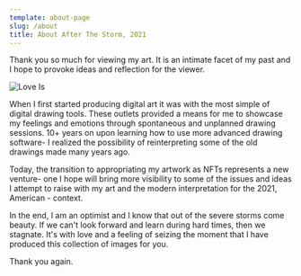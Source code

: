 ```yaml
---
template: about-page
slug: /about
title: About After The Storm, 2021
---
```

Thank you so much for viewing my art. It is an intimate facet of my past and I hope to provoke ideas and reflection for the viewer. 

![Love Is](/assets/mouselove-01.png "Love Is")

When I first started producing digital art it was with the most simple of digital drawing tools. These outlets provided a means for me to showcase my feelings and emotions through spontaneous and unplanned drawing sessions. 10+ years on upon learning how to use more advanced drawing software- I realized the possibility of reinterpreting some of the old drawings made many years ago. 

Today, the transition to appropriating my artwork as NFTs represents a new venture- one I hope will bring more visibility to some of the issues and ideas I attempt to raise with my art and the modern interpretation for the 2021, American - context. 

In the end, I am an optimist and I know that out of the severe storms come beauty. If we can't look forward and learn during hard times, then we stagnate. It's with love and a feeling of seizing the moment that I have produced this collection of images for you. 

Thank you again.